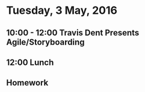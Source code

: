 Tuesday,  3 May, 2016
=====================

10:00 - 12:00 Travis Dent Presents Agile/Storyboarding
------------------------------------------------------

12:00 Lunch
-----------

Homework
--------
